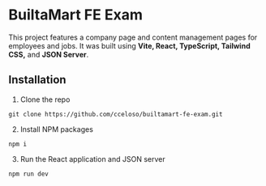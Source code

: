 # BuiltaMart FE Exam

This project features a company page and content management pages for employees and jobs. It was built using **Vite, React, TypeScript, Tailwind CSS,** and **JSON Server**.

## Installation

1. Clone the repo
```
git clone https://github.com/cceloso/builtamart-fe-exam.git
```

2. Install NPM packages
```
npm i
```

3. Run the React application and JSON server
```
npm run dev
```
